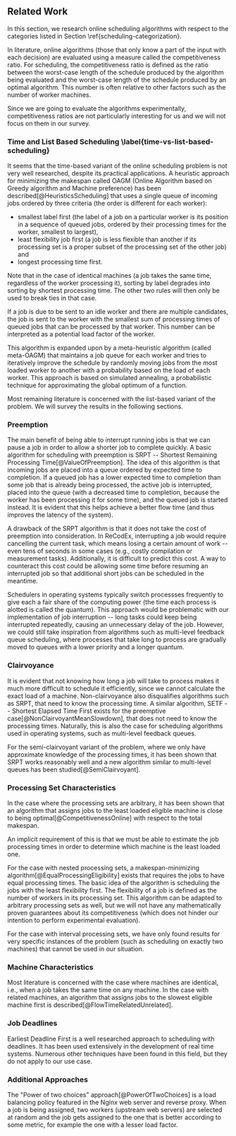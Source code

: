 ## Related Work

In this section, we research online scheduling algorithms with respect to the 
categories listed in Section \ref{scheduling-categorization}.

In literature, online algorithms (those that only know a part of the input with 
each decision) are evaluated using a measure called the competitiveness ratio. 
For scheduling, the competitiveness ratio is defined as the ratio between the 
worst-case length of the schedule produced by the algorithm being evaluated and 
the worst-case length of the schedule produced by an optimal algorithm. This 
number is often relative to other factors such as the number of worker machines.

Since we are going to evaluate the algorithms experimentally, competitiveness 
ratios are not particularly interesting for us and we will not focus on them in 
our survey.

### Time and List Based Scheduling \label{time-vs-list-based-scheduling}

It seems that the time-based variant of the online scheduling problem is not 
very well researched, despite its practical applications. A heuristic approach 
for minimizing the makespan called OAGM (Online Algorithm based on Greedy 
algorithm and Machine preference) has been described[@HeuristicsScheduling] that 
uses a single queue of incoming jobs ordered by three criteria (the order is 
different for each worker):

- smallest label first (the label of a job on a particular worker is its
  position in a sequence of queued jobs, ordered by their processing times for
  the worker, smallest to largest),
- least flexibility job first (a job is less flexible than another if its 
  processing set is a proper subset of the processing set of the other job) and 
- longest processing time first.

Note that in the case of identical machines (a job takes the same time, 
regardless of the worker processing it), sorting by label degrades into sorting 
by shortest processing time. The other two rules will then only be used to break 
ties in that case.

If a job is due to be sent to an idle worker and there are multiple candidates, 
the job is sent to the worker with the smallest sum of processing times of 
queued jobs that can be processed by that worker. This number can be interpreted 
as a potential load factor of the worker.

This algorithm is expanded upon by a meta-heuristic algorithm (called meta-OAGM) 
that maintains a job queue for each worker and tries to iteratively improve the 
schedule by randomly moving jobs from the most loaded worker to another with a 
probability based on the load of each worker. This approach is based on 
simulated annealing, a probabilistic technique for approximating the global 
optimum of a function.

Most remaining literature is concerned with the list-based variant of the 
problem. We will survey the results in the following sections.

### Preemption

The main benefit of being able to interrupt running jobs is that we can pause a 
job in order to allow a shorter job to complete quickly. A basic algorithm for 
scheduling with preemption is SRPT -- Shortest Remaining Processing 
Time[@ValueOfPreemption]. The idea of this algorithm is that incoming jobs are 
placed into a queue ordered by expected time to completion. If a queued job has 
a lower expected time to completion than some job that is already being 
processed, the active job is interrupted, placed into the queue (with a 
decreased time to completion, because the worker has been processing it for some 
time), and the queued job is started instead. It is evident that this helps 
achieve a better flow time (and thus improves the latency of the system).

A drawback of the SRPT algorithm is that it does not take the cost of preemption 
into consideration. In ReCodEx, interrupting a job would require cancelling the 
current task, which means losing a certain amount of work -- even tens of 
seconds in some cases (e.g., costly compilation or measurement tasks). 
Additionally, it is difficult to predict this cost. A way to counteract this 
cost could be allowing some time before resuming an interrupted job so that 
additional short jobs can be scheduled in the meantime.

Schedulers in operating systems typically switch processses frequently to give 
each a fair share of the computing power (the time each process is alotted is 
called the quantum). This approach would be problematic with our implementation 
of job interruption -- long tasks could keep being interrupted repeatedly, 
causing an unnecessary delay of the job. However, we could still take 
inspiration from algorithms such as multi-level feedback queue scheduling, where 
processes that take long to process are gradually moved to queues with a lower 
priority and a longer quantum.

### Clairvoyance

It is evident that not knowing how long a job will take to process makes it much 
more difficult to schedule it efficiently, since we cannot calculate the exact 
load of a machine. Non-clairvoyance also disqualifies algorithms such as SRPT, 
that need to know the processing time. A similar algorithm, SETF -- Shortest 
Elapsed Time First exists for the preemptive case[@NonClairvoyantMeanSlowdown], 
that does not need to know the processing times. Naturally, this is also the 
case for scheduling algorithms used in operating systems, such as multi-level 
feedback queues.

For the semi-clairvoyant variant of the problem, where we only have approximate 
knowledge of the processing times, it has been shown that SRPT works reasonably 
well and a new algorithm similar to multi-level queues has been 
studied[@SemiClairvoyant].

### Processing Set Characteristics

In the case where the processing sets are arbitrary, it has been shown that an 
algorithm that assigns jobs to the least loaded eligible machine is close to 
being optimal[@CompetitivenessOnline] with respect to the total makespan.

An implicit requirement of this is that we must be able to estimate the job
processing times in order to determine which machine is the least loaded one.

For the case with nested processing sets, a makespan-minimizing
algorithm[@EqualProcessingEligibility] exists that requires the jobs to have 
equal processing times. The basic idea of the algorithm is scheduling the jobs 
with the least flexibility first. The flexibility of a job is defined as the 
number of workers in its processing set. This algorithm can be adapted to 
arbitrary processing sets as well, but we will not have any mathematically 
proven guarantees about its competitiveness (which does not hinder our intention 
to perform experimental evaluation).

For the case with interval processing sets, we have only found results for very 
specific instances of the problem (such as scheduling on exactly two machines) 
that cannot be used in our situation.

### Machine Characteristics

Most literature is concerned with the case where machines are identical, i.e., 
when a job takes the same time on any machine. In the case with related 
machines, an algorithm that assigns jobs to the slowest eligible machine first 
is described[@FlowTimeRelatedUnrelated].

### Job Deadlines

Earliest Deadline First is a well researched approach to scheduling with 
deadlines. It has been used extensively in the development of real time systems. 
Numerous other techniques have been found in this field, but they do not apply 
to our use case.

### Additional Approaches

The "Power of two choices" approach[@PowerOfTwoChoices] is a load balancing 
policy featured in the Nginx web server and reverse proxy. When a job is being 
assigned, two workers (upstream web servers) are selected at random and the job 
gets assigned to the one that is better according to some metric, for example 
the one with a lesser load factor.
